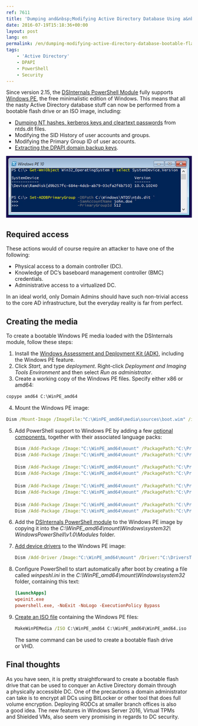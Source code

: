 ```yaml
---
ref: 7611
title: 'Dumping and&nbsp;Modifying Active Directory Database Using a&nbsp;Bootable Flash Drive'
date: 2016-07-19T15:18:36+00:00
layout: post
lang: en
permalink: /en/dumping-modifying-active-directory-database-bootable-flash-drive/
tags:
    - 'Active Directory'
    - DPAPI
    - PowerShell
    - Security
---
```


Since version 2.15, the [DSInternals PowerShell Module](https://github.com/MichaelGrafnetter/DSInternals) fully supports [Windows PE](https://learn.microsoft.com/en-us/windows-hardware/manufacture/desktop/winpe-intro?view=windows-11), the free minimalistic edition of Windows. This means that all the nasty Active Directory database stuff can now be performed from a bootable flash drive or an ISO image, including:

- [Dumping NT hashes, kerberos keys and cleartext passwords](/en/dumping-ntds-dit-files-using-powershell/) from ntds.dit files.
- Modifying the SID History of user accounts and groups.
- Modifying the Primary Group ID of user accounts.
- [Extracting the DPAPI domain backup keys](/en/retrieving-dpapi-backup-keys-from-active-directory/).

![Windows PE DSInternals](../../assets/images/winpe.png)

<!--more-->
## Required access

These actions would of course require an attacker to have one of the following:

- Physical access to a domain controller (DC).
- Knowledge of DC’s baseboard management controller (BMC) credentials.
- Administrative access to a virtualized DC.

In an ideal world, only Domain Admins should have such non-trivial access to the core AD infrastructure, but the everyday reality is far from perfect.

## Creating the media

To create a bootable Windows PE media loaded with the DSInternals module, follow these steps:

1. Install the [Windows Assessment and Deployment Kit (ADK)](https://go.microsoft.com/fwlink/p/?LinkId=526803), including the Windows PE feature.
2. Click *Start*, and type *deployment*. Right-click *Deployment and Imaging Tools Environment* and then select *Run as administrator*.
3. Create a working copy of the Windows PE files. Specify either x86 or amd64:
```bat
copype amd64 C:\WinPE_amd64
```
4. Mount the Windows PE image:
```bat
Dism /Mount-Image /ImageFile:"C:\WinPE_amd64\media\sources\boot.wim" /index:1 /MountDir:"C:\WinPE_amd64\mount"
```
5. Add PowerShell support to Windows PE by adding a few [optional components](https://learn.microsoft.com/en-us/windows-hardware/manufacture/desktop/winpe-add-packages--optional-components-reference?view=windows-11), together with their associated language packs:

    ```bat
    Dism /Add-Package /Image:"C:\WinPE_amd64\mount" /PackagePath:"C:\Program Files\Windows Kits\10\Assessment and Deployment Kit\Windows Preinstallation Environment\amd64\WinPE_OCs\WinPE-WMI.cab"
    Dism /Add-Package /Image:"C:\WinPE_amd64\mount" /PackagePath:"C:\Program Files\Windows Kits\10\Assessment and Deployment Kit\Windows Preinstallation Environment\amd64\WinPE_OCs\en-us\WinPE-WMI_en-us.cab"
        
    Dism /Add-Package /Image:"C:\WinPE_amd64\mount" /PackagePath:"C:\Program Files\Windows Kits\10\Assessment and Deployment Kit\Windows Preinstallation Environment\amd64\WinPE_OCs\WinPE-NetFX.cab"
    Dism /Add-Package /Image:"C:\WinPE_amd64\mount" /PackagePath:"C:\Program Files\Windows Kits\10\Assessment and Deployment Kit\Windows Preinstallation Environment\amd64\WinPE_OCs\en-us\WinPE-NetFX_en-us.cab"
        
    Dism /Add-Package /Image:"C:\WinPE_amd64\mount" /PackagePath:"C:\Program Files\Windows Kits\10\Assessment and Deployment Kit\Windows Preinstallation Environment\amd64\WinPE_OCs\WinPE-Scripting.cab"
    Dism /Add-Package /Image:"C:\WinPE_amd64\mount" /PackagePath:"C:\Program Files\Windows Kits\10\Assessment and Deployment Kit\Windows Preinstallation Environment\amd64\WinPE_OCs\en-us\WinPE-Scripting_en-us.cab"
        
    Dism /Add-Package /Image:"C:\WinPE_amd64\mount" /PackagePath:"C:\Program Files\Windows Kits\10\Assessment and Deployment Kit\Windows Preinstallation Environment\amd64\WinPE_OCs\WinPE-PowerShell.cab"
    Dism /Add-Package /Image:"C:\WinPE_amd64\mount" /PackagePath:"C:\Program Files\Windows Kits\10\Assessment and Deployment Kit\Windows Preinstallation Environment\amd64\WinPE_OCs\en-us\WinPE-PowerShell_en-us.cab"
    ```

6. Add the [DSInternals PowerShell module](https://github.com/MichaelGrafnetter/DSInternals/releases) to the Windows PE image by copying it into the *C:\\WinPE\_amd64\\mount\\Windows\\system32\\ WindowsPowerShell\\v1.0\\Modules* folder.

7. [Add device drivers](https://learn.microsoft.com/en-us/windows-hardware/manufacture/desktop/add-and-remove-drivers-to-an-offline-windows-image?view=windows-11) to the Windows PE image:

    ```bat
    Dism /Add-Driver /Image:"C:\WinPE_amd64\mount" /Driver:"C:\DriversToEmbed" /Recurse
    ```

8. Configure PowerShell to start automatically after boot by creating a file called *winpeshl.ini* in the *C:\\WinPE\_amd64\\mount\\Windows\\system32* folder, containing this text:

    ```ini
    [LaunchApps]
    wpeinit.exe
    powershell.exe, -NoExit -NoLogo -ExecutionPolicy Bypass
    ```

9. [Create an ISO file](https://learn.microsoft.com/en-us/windows-hardware/manufacture/desktop/makewinpemedia-command-line-options?view=windows-11) containing the Windows PE files:

    ```bat
    MakeWinPEMedia /ISO C:\WinPE_amd64 C:\WinPE_amd64\WinPE_amd64.iso
    ```
    
    The&nbsp;same command can be used to&nbsp;create a&nbsp;bootable flash drive or&nbsp;VHD.

## Final thoughts

As&nbsp;you have seen, it is&nbsp;pretty straightforward to&nbsp;create a&nbsp;bootable flash drive that&nbsp;can be used to&nbsp;conquer an Active Directory domain through a&nbsp;physically accessible DC. One of&nbsp;the precautions a&nbsp;domain administrator can take is&nbsp;to&nbsp;encrypt all DCs using BitLocker or&nbsp;other tool that&nbsp;does full volume encryption. Deploying RODCs at smaller branch offices is&nbsp;also a&nbsp;good idea. The&nbsp;new features in&nbsp;Windows Server 2016, Virtual TPMs and&nbsp;Shielded VMs, also seem very promising in&nbsp;regards to&nbsp;DC security.